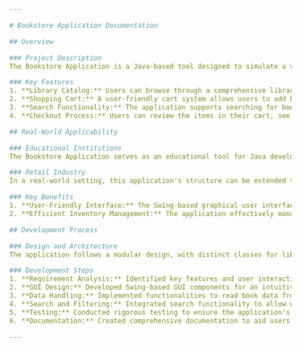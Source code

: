 ```yaml
---

# Bookstore Application Documentation

## Overview

### Project Description
The Bookstore Application is a Java-based tool designed to simulate a virtual bookstore environment. The application facilitates activities such as browsing a catalog, adding books to a shopping cart, modifying quantities, and checking out. It utilizes a CSV file sourced from Kaggle as a database to provide a diverse collection of books.

### Key Features
1. **Library Catalog:** Users can browse through a comprehensive library catalog featuring details such as genre, title, author, prices, and availability.
2. **Shopping Cart:** A user-friendly cart system allows users to add books, modify quantities, and proceed to checkout.
3. **Search Functionality:** The application supports searching for books based on titles, authors, or genres, providing a seamless experience for users looking for specific items.
4. **Checkout Process:** Users can review the items in their cart, see the total price, and confirm their purchase.

## Real-World Applicability

### Educational Institutions
The Bookstore Application serves as an educational tool for Java developers and students. It demonstrates core concepts such as Swing GUI development, file handling, and data manipulation. The application's structure and features can be a valuable learning resource for those studying Java programming.

### Retail Industry
In a real-world setting, this application's structure can be extended to build a robust e-commerce platform for bookstores. The core functionalities, such as managing a catalog, handling shopping carts, and processing transactions, provide a foundation for more complex retail systems.

### Key Benefits
1. **User-Friendly Interface:** The Swing-based graphical user interface enhances the user experience, making it accessible to individuals with varying technical backgrounds.
2. **Efficient Inventory Management:** The application effectively manages book details, quantities, and prices, providing a streamlined solution for book inventory control.

## Development Process

### Design and Architecture
The application follows a modular design, with distinct classes for library catalog management, shopping cart functionality, and search results presentation. The use of Swing components ensures a responsive and visually appealing user interface.

### Development Steps
1. **Requirement Analysis:** Identified key features and user interactions required for a functional bookstore application.
2. **GUI Design:** Developed Swing-based GUI components for an intuitive and visually appealing user interface.
3. **Data Handling:** Implemented functionalities to read book data from a CSV file, manage a catalog, and update the shopping cart.
4. **Search and Filtering:** Integrated search functionality to allow users to find specific books efficiently.
5. **Testing:** Conducted rigorous testing to ensure the application's stability, responsiveness, and error handling.
6. **Documentation:** Created comprehensive documentation to aid users and developers in understanding the application's structure and functionalities.

---
```

